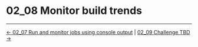 # 02_08 Monitor build trends

<!-- FooterStart -->
---
[← 02_07 Run and monitor jobs using console output](../02_07_run_monitor_jobs_using_console_output/README.md) | [02_09 Challenge TBD →](../02_09_challenge_tbd/README.md)
<!-- FooterEnd -->
